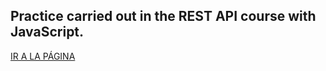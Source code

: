 ## Practice carried out in the REST API course with JavaScript.

[IR A LA PÁGINA](https://lufarapcode.github.io/api_consume/)  

